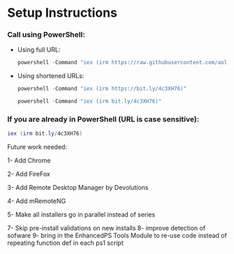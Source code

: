 # Setup Instructions

### Call using PowerShell:

- Using full URL:
    ```powershell
    powershell -Command "iex (irm https://raw.githubusercontent.com/aollivierre/setuplab/main/setup.ps1)"
    ```

- Using shortened URLs:
    ```powershell
    powershell -Command "iex (irm https://bit.ly/4c3XH76)"
    ```
    
    ```powershell
    powershell -Command "iex (irm bit.ly/4c3XH76)"
    ```

### If you are already in PowerShell (URL is case sensitive):

  ```powershell
  iex (irm bit.ly/4c3XH76)
  ```




Future work needed:


1- Add Chrome


2- Add FireFox


3- Add Remote Desktop Manager by Devolutions


4- Add mRemoteNG


5- Make all installers go in parallel instead of series


7- Skip pre-install validations on new installs
8- improve detection of sofware
9- bring in the EnhancedPS Tools Module to re-use code instead of repeating function def in each ps1 script
